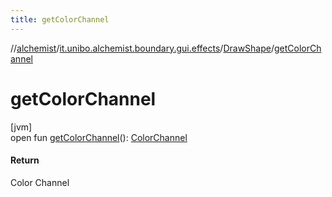 ```yaml
---
title: getColorChannel
---
```

//[alchemist](../../../index.html)/[it.unibo.alchemist.boundary.gui.effects](../index.html)/[DrawShape](index.html)/[getColorChannel](get-color-channel.html)



# getColorChannel



[jvm]\
open fun [getColorChannel](get-color-channel.html)(): [ColorChannel](../../it.unibo.alchemist.boundary.gui/-color-channel/index.html)



#### Return



Color Channel




